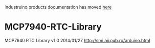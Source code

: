 Industruino products documentation has moved [here](https://github.com/Industruino/documentation)


# MCP7940-RTC-Library
MCP7940 RTC Library v1.0
2014/01/27
http://smi.aii.pub.ro/arduino.html
